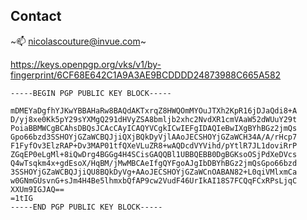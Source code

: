 
## Contact

~📫 nicolascouture@invue.com~

https://keys.openpgp.org/vks/v1/by-fingerprint/6CF68E642C1A9A3AE9BCDDDD24873988C665A582
```
-----BEGIN PGP PUBLIC KEY BLOCK-----

mDMEYaDgfhYJKwYBBAHaRw8BAQdAKTxrqZ8HWQOmMYOuJTXh2KpR16jDJaQdi8+A
D/yj8xe0Kk5pY29sYXMgQ291dHVyZSA8bmljb2xhc2NvdXR1cmVAaW52dWUuY29t
PoiaBBMWCgBCAhsDBQsJCAcCAyICAQYVCgkICwIEFgIDAQIeBwIXgBYhBGz2jmQs
Gpo66bzd3SSHOYjGZaWCBQJjiQXjBQkDyVjlAAoJECSHOYjGZaWCH34A/A/rHcp7
F1FyfOv3ElzRAP+Dv3MAP01tfQXeVLuZR8+wAQDcdVYVihd/pYtlR7JL1doviRrP
ZGqEP0eLgMl+8iQwDrg4BGGg4H4SCisGAQQBl1UBBQEBB0DgBGKsoOSjPdXeDVcs
Q4wTsqkm4x+gdEsoX/HqBM/jMwMBCAeIfgQYFgoAJgIbDBYhBGz2jmQsGpo66bzd
3SSHOYjGZaWCBQJjiQU8BQkDyVg+AAoJECSHOYjGZaWCnOABAN82+L0qiVMlxmCa
w0GNmGUsvnG+sJm4H4Be5lhmxbQfAP9cw2VudF46UrIkAI18S7FCQqFCxRPsLjqC
XXUm9IGJAQ==
=1tIG
-----END PGP PUBLIC KEY BLOCK-----
```
<!---
ncouture-invue/ncouture-invue is a ✨ special ✨ repository because its `README.md` (this file) appears on your GitHub profile.
You can click the Preview link to take a look at your changes.
    - PGP: https://keys.openpgp.org/search?q=2E49719958B8E97D01CF299A219727284AC8B1C6
--->
